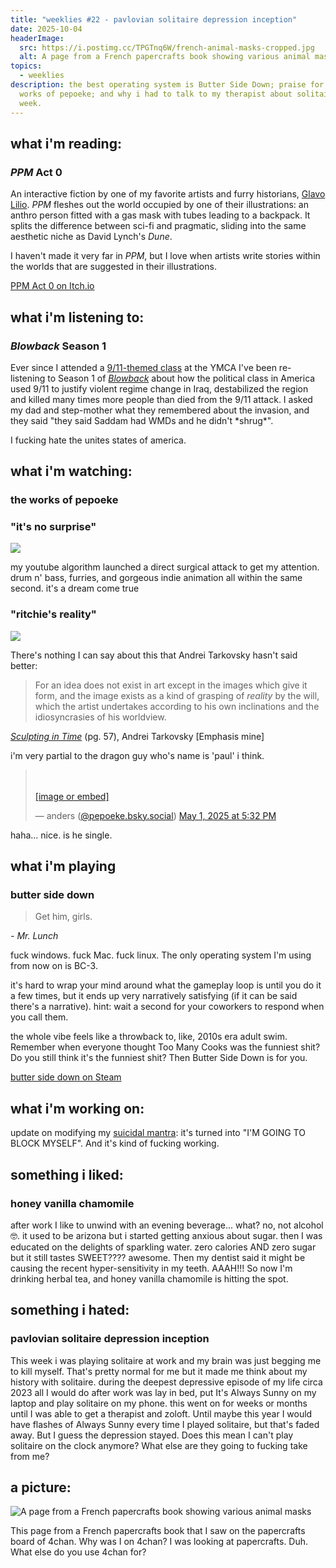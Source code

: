 ```yaml
---
title: "weeklies #22 - pavlovian solitaire depression inception"
date: 2025-10-04
headerImage:
  src: https://i.postimg.cc/TPGTnq6W/french-animal-masks-cropped.jpg
  alt: A page from a French papercrafts book showing various animal masks
topics:
  - weeklies
description: the best operating system is Butter Side Down; praise for the video
  works of pepoeke; and why i had to talk to my therapist about solitaire this
  week.
---
```

## __what i'm reading__:
### _PPM_ Act 0

An interactive fiction by one of my favorite artists and furry historians, [Glavo Lilio](https://glavilio.neocities.org/). _PPM_ fleshes out the world occupied by one of their illustrations: an anthro person fitted with a gas mask with tubes leading to a backpack. It splits the difference between sci-fi and pragmatic, sliding into the same aesthetic niche as David Lynch's _Dune_. 

I haven't made it very far in _PPM_, but I love when artists write stories within the worlds that are suggested in their illustrations. 

[PPM Act 0 on Itch.io](https://brunnea.itch.io/ppm-act-0)

## __what i'm listening to__:
### _Blowback_ Season 1

Ever since I attended a [9/11-themed class](https://bsky.app/profile/friendmeat.org/post/3lysvdoedls2a) at the YMCA I've been re-listening to Season 1 of [_Blowback_](https://blowback.show/Season-1) about how the political class in America used 9/11 to justify violent regime change in Iraq, destabilized the region and killed many times more people than died from the 9/11 attack. I asked my dad and step-mother what they remembered about the invasion, and they said "they said Saddam had WMDs and he didn't \*shrug\*". 

I fucking hate the unites states of america.

## __what i'm watching__:
### the works of pepoeke

### "it's no surprise"
![](https://youtu.be/DM4__C1Sjq4?si=Fe7E13XdMnvroSkw)

my youtube algorithm launched a direct surgical attack to get my attention. drum n' bass, furries, and gorgeous indie animation all within the same second. it's a dream come true

### "ritchie's reality"
![](https://www.youtube.com/watch?v=v-Nf1ktmyBo)

There's nothing I can say about this that Andrei Tarkovsky hasn't said better:
>  For an idea does not exist in art except in the images which give it form, and the image exists as a kind of grasping of _reality_ by the will, which the artist undertakes according to his own inclinations and the idiosyncrasies of his worldview. 

[_Sculpting in Time_](https://archive.org/details/Andrei_Tarkovsky_Sculpting_In_Time/page/n28/mode/1up) (pg. 57), Andrei Tarkovsky \[Emphasis mine]


i'm very partial to the dragon guy who's name is 'paul' i think. 
<blockquote class="bluesky-embed" data-bluesky-uri="at://did:plc:5fxek4pmdjlnuzia2ym7oj7q/app.bsky.feed.post/3lo5b4ps6f22l" data-bluesky-cid="bafyreih4qniahcik4jd55xkb3nzoz4w5fnhqcx37msomwwk6oub77jebve" data-bluesky-embed-color-mode="system"><p lang="en"><br><br><a href="https://bsky.app/profile/did:plc:5fxek4pmdjlnuzia2ym7oj7q/post/3lo5b4ps6f22l?ref_src=embed">[image or embed]</a></p>&mdash; anders (<a href="https://bsky.app/profile/did:plc:5fxek4pmdjlnuzia2ym7oj7q?ref_src=embed">@pepoeke.bsky.social</a>) <a href="https://bsky.app/profile/did:plc:5fxek4pmdjlnuzia2ym7oj7q/post/3lo5b4ps6f22l?ref_src=embed">May 1, 2025 at 5:32 PM</a></blockquote><script async src="https://embed.bsky.app/static/embed.js" charset="utf-8"></script>

haha... nice. is he single. 

## __what i'm playing__
### butter side down

> Get him, girls.

_- Mr. Lunch_

fuck windows. fuck Mac. fuck linux. The only operating system I'm using from now on is BC-3.

it's hard to wrap your mind around what the gameplay loop is until you do it a few times, but it ends up very narratively satisfying (if it can be said there's a narrative). hint: wait a second for your coworkers to respond when you call them. 

the whole vibe feels like a throwback to, like, 2010s era adult swim. Remember when everyone thought Too Many Cooks was the funniest shit? Do you still think it's the funniest shit? Then Butter Side Down is for you. 

[butter side down on Steam](https://store.steampowered.com/app/3812580/Butter_Side_Down/)

## __what i'm working on__:

update on modifying my [suicidal mantra](https://friendmeat.org/blog/2025/09/28/weeklies-21-blocked/): it's turned into "I'M GOING TO BLOCK MYSELF". And it's kind of fucking working.

## __something i liked__:
### honey vanilla chamomile

after work I like to unwind with an evening beverage... what? no, not alcohol 🤓. it used to be arizona but i started getting anxious about sugar. then I was educated on the delights of sparkling water. zero calories AND zero sugar but it still tastes SWEET???? awesome. Then my dentist said it might be causing the recent hyper-sensitivity in my teeth. AAAH!!! So now I'm drinking herbal tea, and honey vanilla chamomile is hitting the spot.

## __something i hated__:
### pavlovian solitaire depression inception

This week i was playing solitaire at work and my brain was just begging me to kill myself. That's pretty normal for me but it made me think about my history with solitaire. during the deepest depressive episode of my life circa 2023 all I would do after work was lay in bed, put It's Always Sunny on my laptop and play solitaire on my phone. this went on for weeks or months until I was able to get a therapist and zoloft. Until maybe this year I would have flashes of Always Sunny every time I played solitaire, but that's faded away. But I guess the depression stayed. Does this mean I can't play solitaire on the clock anymore? What else are they going to fucking take from me?

## __a picture__:
![A page from a French papercrafts book showing various animal masks](https://i.postimg.cc/DfcLGB38/1756918790497908.jpg)

This page from a French papercrafts book that I saw on the papercrafts board of 4chan. Why was I on 4chan? I was looking at papercrafts. Duh. What else do you use 4chan for?